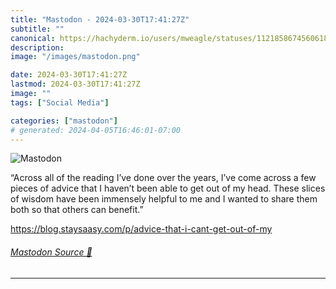 ```yaml
---
title: "Mastodon - 2024-03-30T17:41:27Z"
subtitle: ""
canonical: https://hachyderm.io/users/mweagle/statuses/112185867456061878
description:
image: "/images/mastodon.png"

date: 2024-03-30T17:41:27Z
lastmod: 2024-03-30T17:41:27Z
image: ""
tags: ["Social Media"]

categories: ["mastodon"]
# generated: 2024-04-05T16:46:01-07:00
---
```

![Mastodon](/images/mastodon.png)

<p>“Across all of the reading I’ve done over the years, I’ve come across a few pieces of advice that I haven’t been able to get out of my head. These slices of wisdom have been immensely helpful to me and I wanted to share them both so that others can benefit.”</p><p><a href="https://blog.staysaasy.com/p/advice-that-i-cant-get-out-of-my" target="_blank" rel="nofollow noopener noreferrer" translate="no"><span class="invisible">https://</span><span class="ellipsis">blog.staysaasy.com/p/advice-th</span><span class="invisible">at-i-cant-get-out-of-my</span></a></p>


###### [Mastodon Source 🐘](https://hachyderm.io/@mweagle/112185867456061878)

___
